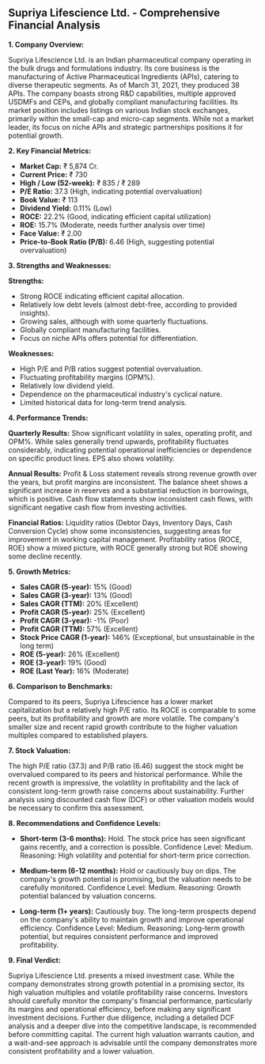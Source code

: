## Supriya Lifescience Ltd. - Comprehensive Financial Analysis

**1. Company Overview:**

Supriya Lifescience Ltd. is an Indian pharmaceutical company operating in the bulk drugs and formulations industry.  Its core business is the manufacturing of Active Pharmaceutical Ingredients (APIs), catering to diverse therapeutic segments.  As of March 31, 2021, they produced 38 APIs. The company boasts strong R&D capabilities,  multiple approved USDMFs and CEPs, and globally compliant manufacturing facilities.  Its market position includes listings on various Indian stock exchanges, primarily within the small-cap and micro-cap segments. While not a market leader, its focus on niche APIs and strategic partnerships positions it for potential growth.


**2. Key Financial Metrics:**

* **Market Cap:** ₹ 5,874 Cr.
* **Current Price:** ₹ 730
* **High / Low (52-week):** ₹ 835 / ₹ 289
* **P/E Ratio:** 37.3 (High, indicating potential overvaluation)
* **Book Value:** ₹ 113
* **Dividend Yield:** 0.11% (Low)
* **ROCE:** 22.2% (Good, indicating efficient capital utilization)
* **ROE:** 15.7% (Moderate, needs further analysis over time)
* **Face Value:** ₹ 2.00
* **Price-to-Book Ratio (P/B):** 6.46 (High, suggesting potential overvaluation)


**3. Strengths and Weaknesses:**

**Strengths:**

* Strong ROCE indicating efficient capital allocation.
* Relatively low debt levels (almost debt-free, according to provided insights).
* Growing sales, although with some quarterly fluctuations.
* Globally compliant manufacturing facilities.
* Focus on niche APIs offers potential for differentiation.

**Weaknesses:**

* High P/E and P/B ratios suggest potential overvaluation.
* Fluctuating profitability margins (OPM%).
* Relatively low dividend yield.
* Dependence on the pharmaceutical industry's cyclical nature.
* Limited historical data for long-term trend analysis.


**4. Performance Trends:**

**Quarterly Results:** Show significant volatility in sales, operating profit, and OPM%.  While sales generally trend upwards, profitability fluctuates considerably, indicating potential operational inefficiencies or dependence on specific product lines.  EPS also shows volatility.

**Annual Results:**  Profit & Loss statement reveals strong revenue growth over the years, but profit margins are inconsistent.  The balance sheet shows a significant increase in reserves and a substantial reduction in borrowings, which is positive. Cash flow statements show inconsistent cash flows, with significant negative cash flow from investing activities.

**Financial Ratios:**  Liquidity ratios (Debtor Days, Inventory Days, Cash Conversion Cycle) show some inconsistencies, suggesting areas for improvement in working capital management. Profitability ratios (ROCE, ROE) show a mixed picture, with ROCE generally strong but ROE showing some decline recently.


**5. Growth Metrics:**

* **Sales CAGR (5-year):** 15% (Good)
* **Sales CAGR (3-year):** 13% (Good)
* **Sales CAGR (TTM):** 20% (Excellent)
* **Profit CAGR (5-year):** 25% (Excellent)
* **Profit CAGR (3-year):** -1% (Poor)
* **Profit CAGR (TTM):** 57% (Excellent)
* **Stock Price CAGR (1-year):** 146% (Exceptional, but unsustainable in the long term)
* **ROE (5-year):** 26% (Excellent)
* **ROE (3-year):** 19% (Good)
* **ROE (Last Year):** 16% (Moderate)


**6. Comparison to Benchmarks:**

Compared to its peers, Supriya Lifescience has a lower market capitalization but a relatively high P/E ratio.  Its ROCE is comparable to some peers, but its profitability and growth are more volatile.  The company's smaller size and recent rapid growth contribute to the higher valuation multiples compared to established players.


**7. Stock Valuation:**

The high P/E ratio (37.3) and P/B ratio (6.46) suggest the stock might be overvalued compared to its peers and historical performance. While the recent growth is impressive, the volatility in profitability and the lack of consistent long-term growth raise concerns about sustainability.  Further analysis using discounted cash flow (DCF) or other valuation models would be necessary to confirm this assessment.


**8. Recommendations and Confidence Levels:**

* **Short-term (3-6 months):** Hold.  The stock price has seen significant gains recently, and a correction is possible.  Confidence Level: Medium.  Reasoning: High volatility and potential for short-term price correction.

* **Medium-term (6-12 months):** Hold or cautiously buy on dips.  The company's growth potential is promising, but the valuation needs to be carefully monitored. Confidence Level: Medium. Reasoning:  Growth potential balanced by valuation concerns.

* **Long-term (1+ years):**  Cautiously buy.  The long-term prospects depend on the company's ability to maintain growth and improve operational efficiency.  Confidence Level: Medium. Reasoning:  Long-term growth potential, but requires consistent performance and improved profitability.


**9. Final Verdict:**

Supriya Lifescience Ltd. presents a mixed investment case.  While the company demonstrates strong growth potential in a promising sector, its high valuation multiples and volatile profitability raise concerns.  Investors should carefully monitor the company's financial performance, particularly its margins and operational efficiency, before making any significant investment decisions.  Further due diligence, including a detailed DCF analysis and a deeper dive into the competitive landscape, is recommended before committing capital.  The current high valuation warrants caution, and a wait-and-see approach is advisable until the company demonstrates more consistent profitability and a lower valuation.
